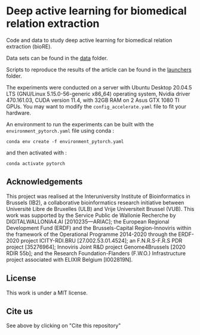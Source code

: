 # Deep active learning for biomedical relation extraction

Code and data to study deep active learning for biomedical relation extraction (bioRE).

Data sets can be found in the [data](/data/) folder.

Scripts to reproduce the results of the article can be found in the [launchers](/launchers/) folder.

The experiments were conducted on a server with Ubuntu Desktop 20.04.5 LTS (GNU/Linux 5.15.0-56-generic x86_64) operating system, Nvidia driver 470.161.03, CUDA version 11.4, with 32GB RAM on 2 Asus GTX 1080 TI GPUs. You may want to modify the `config_accelerate.yaml` file to fit your hardware.

An environment to run the experiments can be built with the `environment_pytorch.yaml` file using conda :
````
conda env create -f environment_pytorch.yaml
````
and then activated with :
````
conda activate pytorch
````

## Acknowledgements

This project was realised at the Interuniversity Institute of Bioinformatics in Brussels (IB2), a collaborative bioinformatics research initiative between Université Libre de Bruxelles (ULB) and Vrije Universiteit Brussel (VUB). This work was supported by the Service Public de Wallonie Recherche by DIGITALWALLONIA4.AI [2010235—ARIAC]; the European Regional Development Fund (ERDF) and the Brussels-Capital Region-Innoviris within the framework of the Operational Programme 2014-2020 through the ERDF-2020 project ICITY-RDI.BRU [27.002.53.01.4524]; an F.N.R.S-F.R.S PDR project [35276964]; Innoviris Joint R\&D project Genome4Brussels [2020 RDIR 55b]; and the Research Foundation-Flanders (F.W.O.) Infrastructure project associated with ELIXIR Belgium [I002819N].

## License

This work is under a MIT license.


## Cite us

See above by clicking on "Cite this repository"
